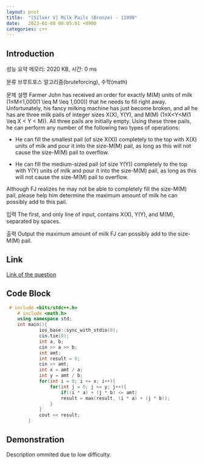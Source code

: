 ```yaml
---
layout: post
title:  "[Silver V] Milk Pails (Bronze) - 11999"
date:   2023-01-08 00:05:01 +0900
categories: c++
---
```


## Introduction

성능 요약
메모리: 2020 KB, 시간: 0 ms

분류
브루트포스 알고리즘(bruteforcing), 수학(math)

문제 설명
Farmer John has received an order for exactly M\(M\) units of milk (1≤M≤1,000\(1 \leq M \leq 1,000\)) that he needs to fill right away. Unfortunately, his fancy milking machine has just become broken, and all he has are three milk pails of integer sizes X\(X\), Y\(Y\), and M\(M\) (1≤X<Y<M\(1 \leq X < Y < M\)). All three pails are initially empty. Using these three pails, he can perform any number of the following two types of operations:

- He can fill the smallest pail (of size X\(X\)) completely to the top with X\(X\) units of milk and pour it into the size-M\(M\) pail, as long as this will not cause the size-M\(M\) pail to overflow.

- He can fill the medium-sized pail (of size Y\(Y\)) completely to the top with Y\(Y\) units of milk and pour it into the size-M\(M\) pail, as long as this will not cause the size-M\(M\) pail to overflow.

Although FJ realizes he may not be able to completely fill the size-M\(M\) pail, please help him determine the maximum amount of milk he can possibly add to this pail.

입력
The first, and only line of input, contains X\(X\), Y\(Y\), and M\(M\), separated by spaces.

출력
Output the maximum amount of milk FJ can possibly add to the size-M\(M\) pail.

## Link

[Link of the question](https://www.acmicpc.net/problem/11999)

## Code Block

```c++
 # include <bits/stdc++.h>
    # include <math.h>
    using namespace std;
    int main(){
            ios_base::sync_with_stdio(0);
            cin.tie(0);
            int a, b;
            cin >> a >> b;
            int amt;
            int result = 0;
            cin >> amt;
            int x = amt / a;
            int y = amt / b;
            for(int i = 0; i <= x; i++){
                for(int j = 0; j <= y; j++){
                    if((i * a) + (j * b) <= amt)
                    result = max(result, (i * a) + (j * b));
                }
            }
            cout << result;
        }
```

## Demonstration

Description ommited due to low difficulty.
